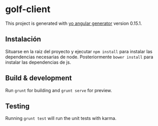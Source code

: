 # golf-client

This project is generated with [yo angular generator](https://github.com/yeoman/generator-angular)
version 0.15.1.

## Instalación
Situarse en la raiz del proyecto y ejecutar `npm install` para instalar las dependencias necesarias de node. 
Posteriormente `bower install` para instalar las dependencias de js.

## Build & development

Run `grunt` for building and `grunt serve` for preview.

## Testing

Running `grunt test` will run the unit tests with karma.
